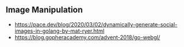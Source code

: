 ## Image Manipulation
* https://pace.dev/blog/2020/03/02/dynamically-generate-social-images-in-golang-by-mat-ryer.html
* https://blog.gopheracademy.com/advent-2018/go-webgl/
